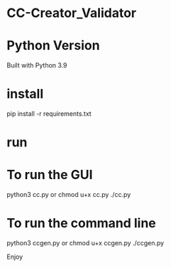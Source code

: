 # CC-Creator_Validator
 
# Python Version
Built with Python 3.9

# install
pip install -r requirements.txt

# run
# To run the GUI
python3 cc.py
or
chmod u+x cc.py
./cc.py

# To run the command line
python3 ccgen.py
or
chmod u+x ccgen.py
./ccgen.py

Enjoy